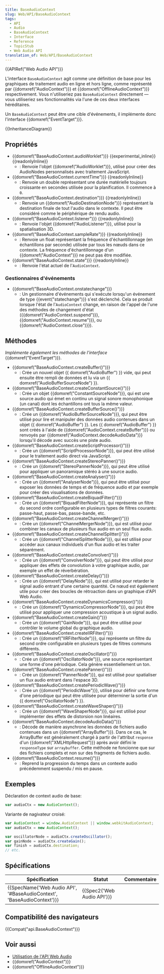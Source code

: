 ```yaml
---
title: BaseAudioContext
slug: Web/API/BaseAudioContext
tags:
  - API
  - Audio
  - BaseAudioContext
  - Interface
  - Reference
  - TopicStub
  - Web Audio API
translation_of: Web/API/BaseAudioContext
---
```

{{APIRef("Web Audio API")}}

L'interface `BaseAudioContext` agit comme une définition de base pour les graphiques de traitement audio en ligne et hors ligne, comme représenté par {{domxref("AudioContext")}} et {{domxref("OfflineAudioContext")}} respectivement. Vous n'utiliseriez pas `BaseAudioContext` directement — vous utiliseriez ses fonctionnalités via l'une de ces deux interfaces héréditaires.

Un `BaseAudioContext` peut être une cible d'événements, il implémente donc l'interface {{domxref("EventTarget")}}.

{{InheritanceDiagram}}

## Propriétés

- {{domxref("BaseAudioContext.audioWorklet")}} {{experimental_inline}} {{readonlyInline}}
  - : Renvoie l'objet {{domxref("AudioWorklet")}}, utilisé pour créer des AudioNodes personnalisés avec traitement JavaScript.
- {{domxref("BaseAudioContext.currentTime")}} {{readonlyInline}}
  - : Renvoie un double représentant une durée matérielle toujours croissante en secondes utilisée pour la planification. Il commence à `0`.
- {{domxref("BaseAudioContext.destination")}} {{readonlyInline}}
  - : Renvoie un {{domxref("AudioDestinationNode")}} représentant la destination finale de tout l'audio dans le contexte. Il peut être considéré comme le périphérique de rendu audio.
- {{domxref("BaseAudioContext.listener")}} {{readonlyInline}}
  - : Renvoie l'objet {{domxref("AudioListener")}}, utilisé pour la spatialisation 3D.
- {{domxref("BaseAudioContext.sampleRate")}} {{readonlyInline}}
  - : Renvoie un float représentant la fréquence d'échantillonnage (en échantillons par seconde) utilisée par tous les nœuds dans ce contexte. La fréquence d'échantillonnage d'un {{domxref("AudioContext")}} ne peut pas être modifiée.
- {{domxref("BaseAudioContext.state")}} {{readonlyInline}}
  - : Renvoie l'état actuel de l'`AudioContext`.

### Gestionnaires d'événements

- {{domxref("BaseAudioContext.onstatechange")}}
  - : Un gestionnaire d'événements qui s'exécute lorsqu'un événement de type {{event("statechange")}} s'est déclenché. Cela se produit lorsque l'état de l'`AudioContext` change, en raison de l'appel de l'une des méthodes de changement d'état ({{domxref("AudioContext.suspend")}}, {{domxref("AudioContext.resume")}}, ou {{domxref("AudioContext.close")}}).

## Méthodes

_Implémente également les méthodes de l'interface_ {{domxref("EventTarget")}}.

- {{domxref("BaseAudioContext.createBuffer()")}}
  - : Crée un nouvel objet {{ domxref("AudioBuffer") }} vide, qui peut ensuite être rempli de données et lu via un {{ domxref("AudioBufferSourceNode") }}.
- {{domxref("BaseAudioContext.createConstantSource()")}}
  - : Crée un objet {{domxref("ConstantSourceNode")}}, qui est une source audio qui émet en continu un signal sonore monophonique (un canal) dont les échantillons ont tous la même valeur.
- {{domxref("BaseAudioContext.createBufferSource()")}}
  - : Crée un {{domxref("AudioBufferSourceNode")}}, qui peut être utilisé pour lire et manipuler des données audio contenues dans un objet {{ domxref("AudioBuffer") }}. Les {{ domxref("AudioBuffer") }} sont créés à l'aide de {{domxref("AudioContext.createBuffer")}} ou renvoyés par {{domxref("AudioContext.decodeAudioData")}} lorsqu'il décode avec succès une piste audio.
- {{domxref("BaseAudioContext.createScriptProcessor()")}}
  - : Crée un {{domxref("ScriptProcessorNode")}}, qui peut être utilisé pour le traitement audio direct via JavaScript.
- {{domxref("BaseAudioContext.createStereoPanner()")}}
  - : Crée un {{domxref("StereoPannerNode")}}, qui peut être utilisé pour appliquer un panoramique stéréo à une source audio.
- {{domxref("BaseAudioContext.createAnalyser()")}}
  - : Crée un {{domxref("AnalyserNode")}}, qui peut être utilisé pour exposer les données de temps et de fréquence audio et par exemple pour créer des visualisations de données.
- {{domxref("BaseAudioContext.createBiquadFilter()")}}
  - : Crée un {{domxref("BiquadFilterNode")}}, qui représente un filtre du second ordre configurable en plusieurs types de filtres courants: passe-haut, passe-bas, passe-bande, etc.
- {{domxref("BaseAudioContext.createChannelMerger()")}}
  - : Crée un {{domxref("ChannelMergerNode")}}, qui est utilisé pour combiner les canaux de plusieurs flux audio en un seul flux audio.
- {{domxref("BaseAudioContext.createChannelSplitter()")}}
  - : Crée un {{domxref("ChannelSplitterNode")}}, qui est utilisé pour accéder aux canaux individuels d'un flux audio et les traiter séparément.
- {{domxref("BaseAudioContext.createConvolver()")}}
  - : Crée un {{domxref("ConvolverNode")}}, qui peut être utilisé pour appliquer des effets de convolution à votre graphique audio, par exemple un effet de réverbération.
- {{domxref("BaseAudioContext.createDelay()")}}
  - : Crée un {{domxref("DelayNode")}}, qui est utilisé pour retarder le signal audio entrant d'une certaine quantité. Ce nœud est également utile pour créer des boucles de rétroaction dans un graphique d'API Web Audio.
- {{domxref("BaseAudioContext.createDynamicsCompressor()")}}
  - : Crée un {{domxref("DynamicsCompressorNode")}}, qui peut être utilisé pour appliquer une compression acoustique à un signal audio.
- {{domxref("BaseAudioContext.createGain()")}}
  - : Crée un {{domxref("GainNode")}}, qui peut être utilisé pour contrôler le volume global du graphique audio.
- {{domxref("BaseAudioContext.createIIRFilter()")}}
  - : Crée un {{domxref("IIRFilterNode")}}, qui représente un filtre du second ordre configurable en plusieurs types de filtres communs différents.
- {{domxref("BaseAudioContext.createOscillator()")}}
  - : Crée un {{domxref("OscillatorNode")}}, une source représentant une forme d'one périodique. Cela génère essentiellement un ton.
- {{domxref("BaseAudioContext.createPanner()")}}
  - : Crée un {{domxref("PannerNode")}}, qui est utilisé pour spatialiser un flux audio entrant dans l'espace 3D.
- {{domxref("BaseAudioContext.createPeriodicWave()")}}
  - : Crée un {{domxref("PeriodicWave")}}, utilisé pour définir une forme d'one périodique qui peut être utilisée pour déterminer la sortie d'un {{ domxref("OscillatorNode") }}.
- {{domxref("BaseAudioContext.createWaveShaper()")}}
  - : Crée un {{domxref("WaveShaperNode")}}, qui est utilisé pour implémenter des effets de distorsion non linéaires.
- {{domxref("BaseAudioContext.decodeAudioData()")}}
  - : Décode de manière asynchrone les données de fichiers audio contenues dans un {{domxref("ArrayBuffer")}}. Dans ce cas, le ArrayBuffer est généralement chargé à partir de l'attribut `response` d'un {{domxref("XMLHttpRequest")}} après avoir défini le `responseType` sur `arraybuffer`. Cette méthode ne foncionne que sur des fichiers complets et non sur des fragments de fichiers audio.
- {{domxref("BaseAudioContext.resume()")}}
  - : Reprend la progression du temps dans un contexte audio précédemment suspendu / mis en pause.

## Exemples

Déclaration de context audio de base:

```js
var audioCtx = new AudioContext();
```

Variante de nagivateur croisé:

```js
var AudioContext = window.AudioContext || window.webkitAudioContext;
var audioCtx = new AudioContext();

var oscillatorNode = audioCtx.createOscillator();
var gainNode = audioCtx.createGain();
var finish = audioCtx.destination;
// etc.
```

## Spécifications

| Spécification                                                                                | Statut                               | Commentaire |
| -------------------------------------------------------------------------------------------- | ------------------------------------ | ----------- |
| {{SpecName('Web Audio API', '#BaseAudioContext', 'BaseAudioContext')}} | {{Spec2('Web Audio API')}} |             |

## Compatibilité des navigateurs

{{Compat("api.BaseAudioContext")}}

## Voir aussi

- [Utilisation de l'API Web Audio](/en-US/docs/Web_Audio_API/Using_Web_Audio_API)
- {{domxref("AudioContext")}}
- {{domxref("OfflineAudioContext")}}
